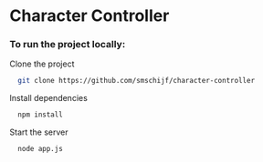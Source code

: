 # Character Controller

### To run the project locally:

Clone the project

```bash
  git clone https://github.com/smschijf/character-controller
```

Install dependencies

```bash
  npm install
```

Start the server

```bash
  node app.js
```
